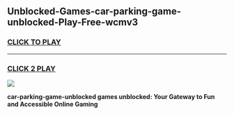 
## Unblocked-Games-car-parking-game-unblocked-Play-Free-wcmv3
<h3>
<a href="https://premium76.site?title=car-parking-game-unblocked&ref=21A">CLICK TO PLAY</a></h3>
<hr>

<h3>
<a href="https://premium76.site?title=car-parking-game-unblocked&ref=21A">CLICK 2 PLAY</a>
  
</h3>

<a href="https://premium76.site?title=car-parking-game-unblocked&ref=21A"><img src="https://clearcache.store/games.png"></a>


**car-parking-game-unblocked games unblocked: Your Gateway to Fun and Accessible Online Gaming**
